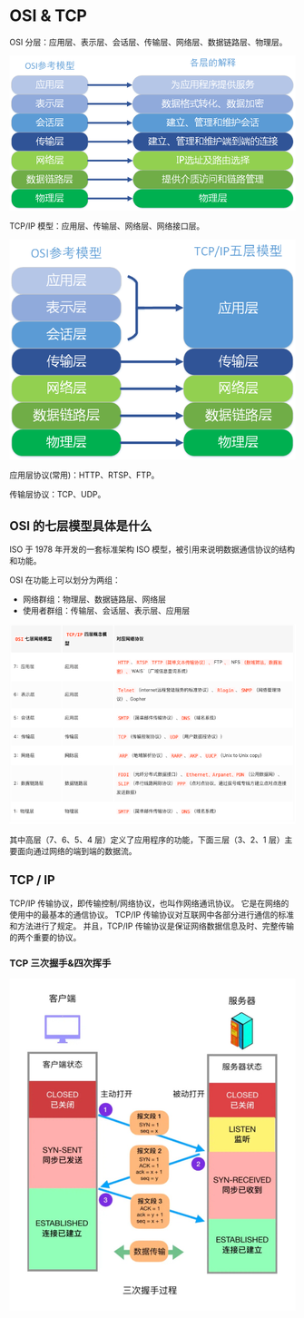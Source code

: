 # OSI & TCP

OSI 分层：应用层、表示层、会话层、传输层、网络层、数据链路层、物理层。

![osi_seven](images/osi_seven.png)

TCP/IP 模型：应用层、传输层、网络层、网络接口层。

![tcp](images/tcp.png)

应用层协议(常用)：HTTP、RTSP、FTP。

传输层协议：TCP、UDP。

## OSI 的七层模型具体是什么

ISO 于 1978 年开发的一套标准架构 ISO 模型，被引用来说明数据通信协议的结构和功能。

OSI 在功能上可以划分为两组：

- 网络群组：物理层、数据链路层、网络层
- 使用者群组：传输层、会话层、表示层、应用层

![OSI](images/OSI.png)

其中高层（7、6、5、4 层）定义了应用程序的功能，下面三层（3、2、1 层）主要面向通过网络的端到端的数据流。

## TCP / IP

TCP/IP 传输协议，即传输控制/网络协议，也叫作网络通讯协议。 它是在网络的使用中的最基本的通信协议。 TCP/IP 传输协议对互联网中各部分进行通信的标准和方法进行了规定。 并且，TCP/IP 传输协议是保证网络数据信息及时、完整传输的两个重要的协议。

### TCP 三次握手&四次挥手

![tcp_3_4](images/tcp_3_4.jpg)
